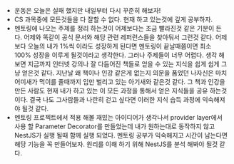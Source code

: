 

- 운동은 오늘은 실패 했지만 내일부터 다시 꾸준히 해보자!
- CS 과목중에 모든것들을 다 잘할 수 없다. 현재 하고 있는것에 깊게 공부하자.
- 멘토링에 나오는 주제를 정리 하는것이 어제보다는 조금 빨라진것 같은 기분이 든다. 어제와 똑같이 공식 문서와 해당 관련 레퍼런스들을 찾아둬서 그런것 같다. 어제보다 오늘의 내가 1%씩 이라도 성장하게 된다면 멘토링이 끝날때쯤이면 최소 100% 성장을 이루게 될것이라고 생각한다. 그러나 주제들이 너무 어렵다. 생각 해보면 지금까지 인터넷 강의나 잘 다듬어진 책들로 얻을 수 있는 지식을 쉽게 쉽게 그냥 얻은것 같다. 지난날 왜 책이나 인강 같은게 없는지 의문을 품었던 나자신은 마치 어미새가 먹이를 줄때까지 입만 벌리고 있는 아기새와 같은것 같다. 그 책과 인강을 만든 사람도 현재 내가 하고 있는 이 모든 과정을 통해서 얻은 지식들을 공유 하는것이다. 결국 나도 그사람들과 나란히 걷고 싶다면 이러한 지식 습득 과정에 익숙해져야 될것 같다.
- 멘토링 프로젝트에서 적용 해볼 재밌는 아이디어가 생각나서 provider layer에서 사용 할 Parameter Decorator를 만들었는데 내가 원하는대로 동작하지 않고 NestJS가 실행 될때 함께 실행 되었다. 멘토링 공부가 익숙해지고 시간이 남는다면 해당 기능을 꼭 만들어보자. 원리를 이해 하기 위해 NestJS를 분석 해봐야 될것 같다.